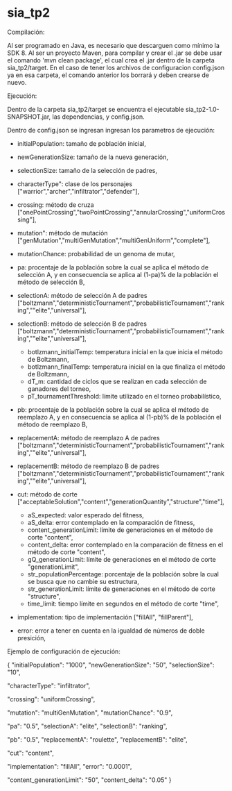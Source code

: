 # sia_tp2
Compilación:

Al ser programado en Java, es necesario que descarguen como mínimo la SDK 8.
Al ser un proyecto Maven, para compilar y crear el .jar se debe usar el comando 'mvn clean package', el cual crea el .jar dentro de la carpeta sia_tp2/target.
En el caso de tener los archivos de configuracion config.json ya en esa carpeta, el comando anterior los borrará y deben crearse de nuevo.

Ejecución:

Dentro de la carpeta sia_tp2/target se encuentra el ejecutable sia_tp2-1.0-SNAPSHOT.jar, las dependencias, y config.json. 

Dentro de config.json se ingresan ingresan los parametros de ejecución:
  - initialPopulation: tamaño de población inicial,
  - newGenerationSize: tamaño de la nueva generación,
  - selectionSize: tamaño de la selección de padres,
  - characterType": clase de los personajes ["warrior","archer","infiltrator","defender"],

   - crossing: método de cruza ["onePointCrossing","twoPointCrossing","annularCrossing","uniformCrossing"],
   - mutation": método de mutación ["genMutation","multiGenMutation","multiGenUniform","complete"],
   - mutationChance: probabilidad de un genoma de mutar,

  - pa: procentaje de la población sobre la cual se aplica el método de selección A, y
        en consecuencia se aplica al (1-pa)% de la población el método de selección B,
  - selectionA: método de selección A de padres ["boltzmann","deterministicTournament","probabilisticTournament","ranking",""elite","universal"],
  - selectionB: método de selección B de padres ["boltzmann","deterministicTournament","probabilisticTournament","ranking",""elite","universal"],
    - botlzmann_initialTemp: temperatura inicial en la que inicia el método de Boltzmann,
    - botlzmann_finalTemp: temperatura inicial en la que finaliza el método de Boltzmann,
    - dT_m: cantidad de ciclos que se realizan en cada selección de ganadores del torneo,
    - pT_tournamentThreshold: límite utilizado en el torneo probabilístico,
    
  - pb: procentaje de la población sobre la cual se aplica el método de reemplazo A, y
        en consecuencia se aplica al (1-pb)% de la población el método de reemplazo B,
  - replacementA: método de reemplazo A de padres ["boltzmann","deterministicTournament","probabilisticTournament","ranking",""elite","universal"],
  - replacementB: método de reemplazo B de padres ["boltzmann","deterministicTournament","probabilisticTournament","ranking",""elite","universal"],

  - cut: método de corte ["acceptableSolution","content","generationQuantity","structure","time"],
    - aS_expected: valor esperado del fitness,
    - aS_delta: error contemplado en la comparación de fitness,
    - content_generationLimit: límite de generaciones en el método de corte "content",
    - content_delta: error contemplado en la comparación de fitness en el método de corte "content",
    - gQ_generationLimit: límite de generaciones en el método de corte "generationLimit",
    - str_populationPercentage: porcentaje de la población sobre la cual se busca que no cambie su estructura,
    - str_generationLimit: límite de generaciones en el método de corte "structure",
    - time_limit: tiempo límite en segundos en el método de corte "time",
    
   - implementation: tipo de implementación ["fillAll", "fillParent"], 
   - error: error a tener en cuenta en la igualdad de números de doble presición, 




Ejemplo de configuración de ejecución:

{
  "initialPopulation": "1000",
  "newGenerationSize": "50",
  "selectionSize": "10",

  "characterType": "infiltrator",

  "crossing": "uniformCrossing",

  "mutation": "multiGenMutation",
  "mutationChance": "0.9",

  "pa": "0.5",
  "selectionA": "elite",
  "selectionB": "ranking",

  "pb": "0.5",
  "replacementA": "roulette",
  "replacementB": "elite",

  "cut": "content",

  "implementation": "fillAll",
  "error": "0.0001",
  
  "content_generationLimit": "50",
  "content_delta": "0.05"
}
